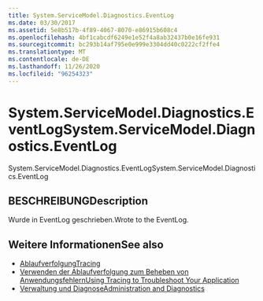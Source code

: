 ```yaml
---
title: System.ServiceModel.Diagnostics.EventLog
ms.date: 03/30/2017
ms.assetid: 5e8b517b-4f89-4067-8070-e86915b608c4
ms.openlocfilehash: 4bf1cabcdf6249e1e52f4a8ab32437b0e16fe931
ms.sourcegitcommit: bc293b14af795e0e999e3304dd40c0222cf2ffe4
ms.translationtype: MT
ms.contentlocale: de-DE
ms.lasthandoff: 11/26/2020
ms.locfileid: "96254323"
---
```

# <a name="systemservicemodeldiagnosticseventlog"></a><span data-ttu-id="d5a96-102">System.ServiceModel.Diagnostics.EventLog</span><span class="sxs-lookup"><span data-stu-id="d5a96-102">System.ServiceModel.Diagnostics.EventLog</span></span>

<span data-ttu-id="d5a96-103">System.ServiceModel.Diagnostics.EventLog</span><span class="sxs-lookup"><span data-stu-id="d5a96-103">System.ServiceModel.Diagnostics.EventLog</span></span>  
  
## <a name="description"></a><span data-ttu-id="d5a96-104">BESCHREIBUNG</span><span class="sxs-lookup"><span data-stu-id="d5a96-104">Description</span></span>  

 <span data-ttu-id="d5a96-105">Wurde in EventLog geschrieben.</span><span class="sxs-lookup"><span data-stu-id="d5a96-105">Wrote to the EventLog.</span></span>  
  
## <a name="see-also"></a><span data-ttu-id="d5a96-106">Weitere Informationen</span><span class="sxs-lookup"><span data-stu-id="d5a96-106">See also</span></span>

- [<span data-ttu-id="d5a96-107">Ablaufverfolgung</span><span class="sxs-lookup"><span data-stu-id="d5a96-107">Tracing</span></span>](index.md)
- [<span data-ttu-id="d5a96-108">Verwenden der Ablaufverfolgung zum Beheben von Anwendungsfehlern</span><span class="sxs-lookup"><span data-stu-id="d5a96-108">Using Tracing to Troubleshoot Your Application</span></span>](using-tracing-to-troubleshoot-your-application.md)
- [<span data-ttu-id="d5a96-109">Verwaltung und Diagnose</span><span class="sxs-lookup"><span data-stu-id="d5a96-109">Administration and Diagnostics</span></span>](../index.md)
